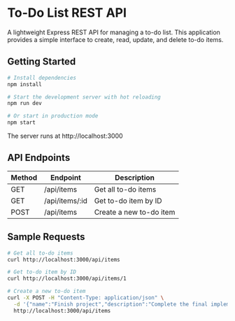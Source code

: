 # To-Do List REST API

A lightweight Express REST API for managing a to-do list. This application provides a simple interface to create, read, update, and delete to-do items.

## Getting Started

```bash
# Install dependencies
npm install

# Start the development server with hot reloading
npm run dev

# Or start in production mode
npm start
```

The server runs at http://localhost:3000

## API Endpoints

| Method | Endpoint       | Description             |
| ------ | -------------- | ----------------------- |
| GET    | /api/items     | Get all to-do items     |
| GET    | /api/items/:id | Get to-do item by ID    |
| POST   | /api/items     | Create a new to-do item |

## Sample Requests

```bash
# Get all to-do items
curl http://localhost:3000/api/items

# Get to-do item by ID
curl http://localhost:3000/api/items/1

# Create a new to-do item
curl -X POST -H "Content-Type: application/json" \
  -d '{"name":"Finish project","description":"Complete the final implementation"}' \
  http://localhost:3000/api/items
```

